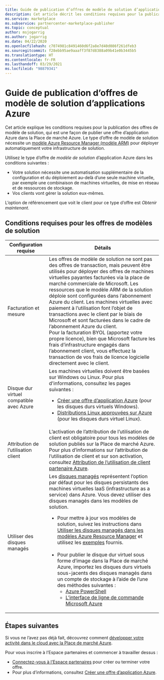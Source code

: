 ```yaml
---
title: Guide de publication d’offres de modèle de solution d’applications Azure | Place de marché Azure
description: Cet article décrit les conditions requises pour la publication d’un modèle de solution sur la Place de marché Azure.
ms.service: marketplace
ms.subservice: partnercenter-marketplace-publisher
ms.topic: conceptual
author: msjogarrig
ms.author: jogarrig
ms.date: 04/22/2020
ms.openlocfilehash: c7074981c8491460d6f2a8e7d40d086f261dfeb3
ms.sourcegitcommit: f28ebb95ae9aaaff3f87d8388a09b41e0b3445b5
ms.translationtype: HT
ms.contentlocale: fr-FR
ms.lasthandoff: 03/29/2021
ms.locfileid: "98879341"
---
```

# <a name="publishing-guide-for-azure-applications-solution-template-offers"></a>Guide de publication d’offres de modèle de solution d’applications Azure

Cet article explique les conditions requises pour la publication des offres de modèle de solution, qui est une façon de publier une offre d’application Azure dans la Place de marché Azure. Le type d’offre de modèle de solution nécessite un [modèle Azure Resource Manager (modèle ARM)](../azure-resource-manager/templates/overview.md) pour déployer automatiquement votre infrastructure de solution.

Utilisez le type d’offre de *modèle de solution* d’application Azure dans les conditions suivantes :

- Votre solution nécessite une automatisation supplémentaire de la configuration et du déploiement au-delà d’une seule machine virtuelle, par exemple une combinaison de machines virtuelles, de mise en réseau et de ressources de stockage.
- Vos clients vont gérer la solution eux-mêmes.

L’option de référencement que voit le client pour ce type d’offre est *Obtenir maintenant*.

## <a name="requirements-for-solution-template-offers"></a>Conditions requises pour les offres de modèles de solution

| **Configuration requise** | **Détails**  |
| ---------------  | -----------  |
|Facturation et mesure    |  Les offres de modèle de solution ne sont pas des offres de transaction, mais peuvent être utilisés pour déployer des offres de machines virtuelles payantes facturées via la place de marché commerciale de Microsoft. Les ressources que le modèle ARM de la solution déploie sont configurées dans l’abonnement Azure du client. Les machines virtuelles avec paiement à l’utilisation font l’objet de transactions avec le client par le biais de Microsoft et sont facturées dans le cadre de l’abonnement Azure du client.<br/> Pour la facturation BYOL (apportez votre propre licence), bien que Microsoft facture les frais d’infrastructure engagés dans l’abonnement client, vous effectuez la transaction de vos frais de licence logicielle directement avec le client.   |
|Disque dur virtuel compatible avec Azure  |   Les machines virtuelles doivent être basées sur Windows ou Linux. Pour plus d'informations, consultez les pages suivantes : <ul> <li>[Créer une offre d’application Azure](./create-new-azure-apps-offer.md) (pour les disques durs virtuels Windows).</li><li>[Distributions Linux approuvées sur Azure](../virtual-machines/linux/endorsed-distros.md) (pour les disques durs virtuel Linux).</li></ul> |
| Attribution de l’utilisation client | L’activation de l’attribution de l’utilisation de client est obligatoire pour tous les modèles de solution publiés sur la Place de marché Azure. Pour plus d’informations sur l’attribution de l’utilisation de client et sur son activation, consultez [Attribution de l’utilisation de client partenaire Azure](./azure-partner-customer-usage-attribution.md).  |
| Utiliser des disques managés | Les [disques managés](../virtual-machines/managed-disks-overview.md) représentent l’option par défaut pour les disques persistants des machines virtuelles IaaS (infrastructure as a service) dans Azure. Vous devez utiliser des disques managés dans les modèles de solution. <ul><li>Pour mettre à jour vos modèles de solution, suivez les instructions dans [Utiliser les disques managés dans les modèles Azure Resource Manager](../virtual-machines/using-managed-disks-template-deployments.md) et utilisez les [exemples](https://github.com/Azure/azure-quickstart-templates) fournis.<br><br> </li><li>Pour publier le disque dur virtuel sous forme d’image dans la Place de marché Azure, importez les disques durs virtuels sous-jacents des disques managés dans un compte de stockage à l’aide de l’une des méthodes suivantes :<ul><li>[Azure PowerShell](/previous-versions/azure/virtual-machines/scripts/virtual-machines-powershell-sample-copy-managed-disks-vhd) </li> <li> [L’interface de ligne de commande Microsoft Azure](/previous-versions/azure/virtual-machines/scripts/virtual-machines-cli-sample-copy-managed-disks-vhd) </li> </ul></ul> |

## <a name="next-steps"></a>Étapes suivantes

Si vous ne l’avez pas déjà fait, découvrez comment [développer votre activité dans le cloud avec la Place de marché Azure](https://azuremarketplace.microsoft.com/sell).

Pour vous inscrire à l’Espace partenaires et commencer à travailler dessus :

- [Connectez-vous à l’Espace partenaires](https://partner.microsoft.com/dashboard/account/v3/enrollment/introduction/partnership) pour créer ou terminer votre offre.
- Pour plus d’informations, consultez [Créer une offre d’application Azure](./create-new-azure-apps-offer.md).